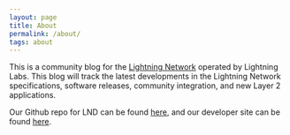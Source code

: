 ```yaml
---
layout: page
title: About
permalink: /about/
tags: about
---
```


This is a community blog for the [Lightning Network](lightninganetwork)
operated by Lightning Labs. This blog will track the latest developments in the
Lightning Network specifications, software releases, community integration, and
new Layer 2 applications.

Our Github repo for LND can be found
[here](https://github.com/lightningnetwork/), and our developer site can be
found [here](//dev.lightning.community).
